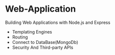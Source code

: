 # Web-Application
Building Web Applications with Node.js and Express
- Templating Engines
- Routing
- Connect to DataBase(MongoDb)
- Security And Third-party APIs
